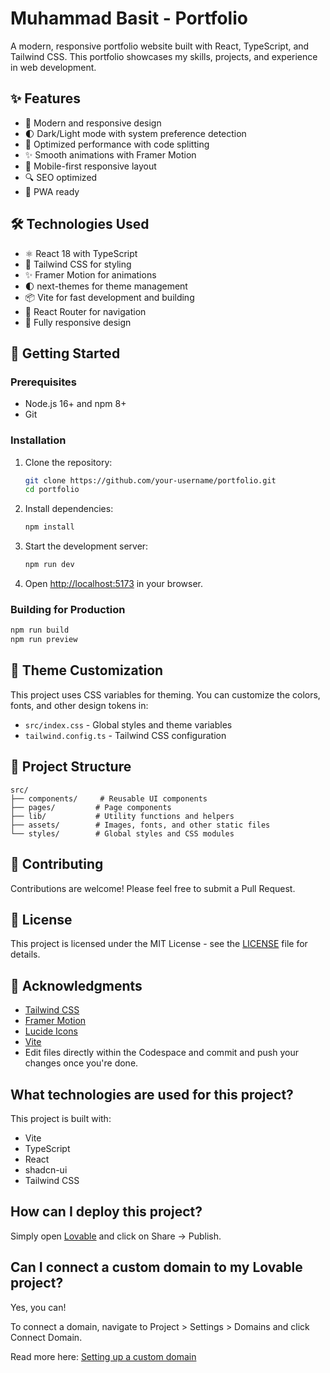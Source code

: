 # Muhammad Basit - Portfolio

A modern, responsive portfolio website built with React, TypeScript, and Tailwind CSS. This portfolio showcases my skills, projects, and experience in web development.

## ✨ Features

- 🎨 Modern and responsive design
- 🌓 Dark/Light mode with system preference detection
- 🚀 Optimized performance with code splitting
- ✨ Smooth animations with Framer Motion
- 📱 Mobile-first responsive layout
- 🔍 SEO optimized
- 📱 PWA ready

## 🛠️ Technologies Used

- ⚛️ React 18 with TypeScript
- 🎨 Tailwind CSS for styling
- ✨ Framer Motion for animations
- 🌓 next-themes for theme management
- 📦 Vite for fast development and building
- 🔄 React Router for navigation
- 📱 Fully responsive design

## 🚀 Getting Started

### Prerequisites

- Node.js 16+ and npm 8+
- Git

### Installation

1. Clone the repository:
   ```bash
   git clone https://github.com/your-username/portfolio.git
   cd portfolio
   ```

2. Install dependencies:
   ```bash
   npm install
   ```

3. Start the development server:
   ```bash
   npm run dev
   ```

4. Open [http://localhost:5173](http://localhost:5173) in your browser.

### Building for Production

```bash
npm run build
npm run preview
```

## 🎨 Theme Customization

This project uses CSS variables for theming. You can customize the colors, fonts, and other design tokens in:

- `src/index.css` - Global styles and theme variables
- `tailwind.config.ts` - Tailwind CSS configuration

## 📁 Project Structure

```
src/
├── components/     # Reusable UI components
├── pages/         # Page components
├── lib/           # Utility functions and helpers
├── assets/        # Images, fonts, and other static files
└── styles/        # Global styles and CSS modules
```

## 🤝 Contributing

Contributions are welcome! Please feel free to submit a Pull Request.

## 📄 License

This project is licensed under the MIT License - see the [LICENSE](LICENSE) file for details.

## 🙏 Acknowledgments

- [Tailwind CSS](https://tailwindcss.com/)
- [Framer Motion](https://www.framer.com/motion/)
- [Lucide Icons](https://lucide.dev/)
- [Vite](https://vitejs.dev/)
- Edit files directly within the Codespace and commit and push your changes once you're done.

## What technologies are used for this project?

This project is built with:

- Vite
- TypeScript
- React
- shadcn-ui
- Tailwind CSS

## How can I deploy this project?

Simply open [Lovable](https://lovable.dev/projects/743c7db9-70ad-4987-9f37-1a71458abba6) and click on Share -> Publish.

## Can I connect a custom domain to my Lovable project?

Yes, you can!

To connect a domain, navigate to Project > Settings > Domains and click Connect Domain.

Read more here: [Setting up a custom domain](https://docs.lovable.dev/tips-tricks/custom-domain#step-by-step-guide)

